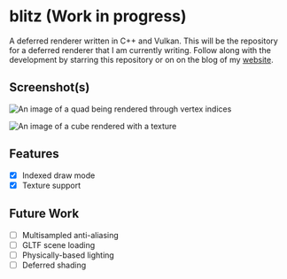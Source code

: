 # blitz (Work in progress)
A deferred renderer written in C++ and Vulkan. This will be the repository for a deferred
renderer that I am currently writing. Follow along with the development by
starring this repository or on on the blog of my [website](https://tstullich.github.io/posts).

## Screenshot(s)
![An image of a quad being rendered through vertex indices](https://i.imgur.com/aqgoO4Q.png)

![An image of a cube rendered with a texture](https://i.imgur.com/5OazHcA.png)

## Features
- [x] Indexed draw mode
- [x] Texture support

## Future Work 
- [ ] Multisampled anti-aliasing 
- [ ] GLTF scene loading 
- [ ] Physically-based lighting
- [ ] Deferred shading
